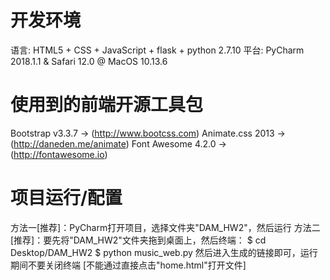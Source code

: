 # 开发环境
  语言: HTML5 + CSS + JavaScript + flask + python 2.7.10
  平台: PyCharm 2018.1.1 & Safari 12.0 @ MacOS 10.13.6

# 使用到的前端开源工具包
  Bootstrap v3.3.7 -> (http://www.bootcss.com)
  Animate.css 2013 -> (http://daneden.me/animate)
  Font Awesome 4.2.0 -> (http://fontawesome.io)

# 项目运行/配置
  方法一[推荐]：PyCharm打开项目，选择文件夹"DAM_HW2"，然后运行
  方法二[推荐]：要先将"DAM_HW2"文件夹拖到桌面上，然后终端：
			$ cd Desktop/DAM_HW2
			$ python music_web.py
	    		然后进入生成的链接即可，运行期间不要关闭终端
  [不能通过直接点击"home.html"打开文件]
